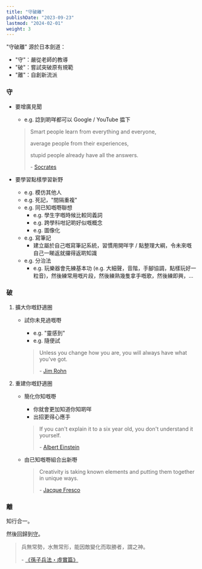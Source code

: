 ```yaml
---
title: "守破離"
publishDate: "2023-09-23"
lastmod: "2024-02-01"
weight: 3
---
```


"守破離" 源於日本劍道：

- "守"：嚴從老師的教導
- "破"：嘗試突破原有規範
- "離"：自創新流派

### 守

- 要增廣見聞

  - e.g. 諗到啲咩都可以 Google / YouTube 揾下

  > Smart people learn from everything and everyone,
  >
  > average people from their experiences,
  >
  > stupid people already have all the answers.
  >
  > \- [Socrates](https://www.goodreads.com/quotes/10408021-smart-people-learn-from-everything-and-everyone-average-people-from)

- 要學習點樣學習新野

  - e.g. 模仿其他人
  - e.g. 死記，"間隔重複"
  - e.g. 同已知嘅嘢聯想
    - e.g. 學生字嘅時候比較同義詞
    - e.g. 跨學科咁記啲好似嘅概念
    - e.g. 圖像化
  - e.g. 寫筆記
    - 建立屬於自己嘅寫筆記系統，習慣用開咩字 / 點整理大綱，令未來嘅自己一睇返就攞得返啲知識
  - e.g. 分治法
    - e.g. 玩樂器會先練基本功 (e.g. 大細聲，音階，手腳協調，點樣玩好一粒音)，然後練常用嘅片段，然後練熟幾隻拿手嘅歌，然後練即興，...

### 破

1. 擴大你嘅舒適圈

   - 試你未見過嘅嘢

     - e.g. "靈感到"
     - e.g. 隨便試

     > Unless you change how you are, you will always have what you've got.
     >
     > \- [Jim Rohn](https://www.goodreads.com/quotes/364884-unless-you-change-how-you-are-you-will-always-have)

2. 重建你嘅舒適圈

   - 簡化你知嘅嘢

     - 你就會更加知道你知啲咩
     - 出招更得心應手

     > If you can't explain it to a six year old, you don't understand it yourself.
     >
     > \- [Albert Einstein](https://www.goodreads.com/quotes/19421-if-you-can-t-explain-it-to-a-six-year-old)

   - 由已知嘅嘢組合出新嘢

     > Creativity is taking known elements and putting them together in unique
     > ways.
     >
     > \- [Jacque Fresco](https://quotefancy.com/quote/1196029/Jacque-Fresco-Creativity-is-taking-known-elements-and-putting-them-together-in-unique)

### 離

知行合一。<br/>

然後回歸到[守](#守)。<br/>

> 兵無常勢，水無常形，能因敵變化而取勝者，謂之神。
>
> \- [《孫子兵法・虛實篇》](https://web.nutn.edu.tw/gac370/teaching/chapter/sun_Z.htm#6)
